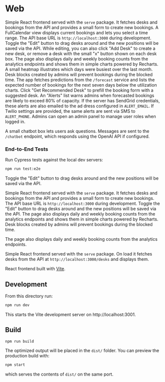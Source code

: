 # Web

Simple React frontend served with the `serve` package.
It fetches desks and bookings from the API and provides a small form to create new bookings. A FullCalendar view displays current bookings and lets you select a time range.
The API base URL is `http://localhost:3000` during development.
Toggle the "Edit" button to drag desks around and the new positions will be saved via the API.
While editing, you can also click "Add Desk" to create a new desk, or remove a desk with the small "x" button shown on each desk box.
The page also displays daily and weekly booking counts from the analytics endpoints
and shows them in simple charts powered by Recharts. A small heatmap illustrates
which days were busiest over the last month.
Desk blocks created by admins will prevent bookings during the blocked time.
The app fetches predictions from the `/forecast` service and lists the expected
number of bookings for the next seven days below the utilization charts.
Click "Get Recommended Desk" to prefill the booking form with a suggested desk.
An "Alerts" list warns admins when forecasted bookings are likely to exceed 80%
 of capacity.
If the server has SendGrid credentials, these alerts are also emailed to the ad
dress configured in `ALERT_EMAIL`.
If Twilio settings are provided, the same alerts are sent via SMS to `ALERT_PHONE`.
Admins can open an admin panel to manage user roles when logged in.

A small chatbot box lets users ask questions. Messages are sent to the `/chatbot`
endpoint, which responds using the OpenAI API if configured.

### End-to-End Tests

Run Cypress tests against the local dev servers:

```bash
npm run test:e2e
```
Toggle the "Edit" button to drag desks around and the new positions will be saved via the API.

Simple React frontend served with the `serve` package.
It fetches desks and bookings from the API and provides a small form to create new bookings.
The API base URL is `http://localhost:3000` during development.
Toggle the "Edit" button to drag desks around and the new positions will be saved via the API.
The page also displays daily and weekly booking counts from the analytics endpoints
and shows them in simple charts powered by Recharts.
Desk blocks created by admins will prevent bookings during the blocked time.

The page also displays daily and weekly booking counts from the analytics endpoints.


Simple React frontend served with the `serve` package.
On load it fetches desks from the API at `http://localhost:3000/desks` and displays them.

React frontend built with [Vite](https://vitejs.dev/).

## Development

From this directory run:

```bash
npm run dev
```

This starts the Vite development server on http://localhost:3001.

## Build

```bash
npm run build
```

The optimized output will be placed in the `dist/` folder. You can preview the
production build with:

```bash
npm start
```

which serves the contents of `dist/` on the same port.

